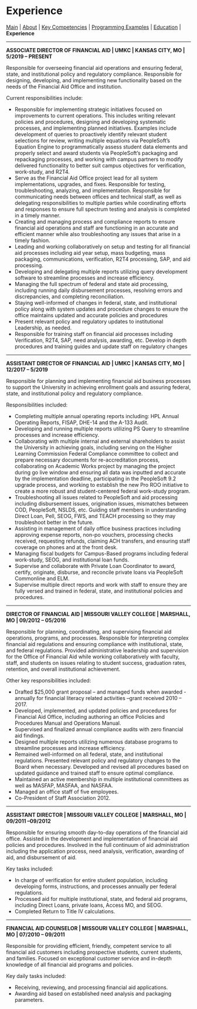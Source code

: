 # Experience
[Main](README.md) | [About](about.md) | [Key Competencies](keycompetencies.md) | [Programming Examples](programmingexample.md) | [Education](education.md) | **Experience**

------------

**ASSOCIATE DIRECTOR OF FINANCIAL AID | UMKC | KANSAS CITY, MO | 5/2019 – PRESENT**

Responsible for overseeing financial aid operations and ensuring federal, state, and institutional policy and regulatory compliance. Responsible for designing, developing, and implementing new functionality based on the needs of the Financial Aid Office and institution. 

Current responsibilities include:

- Responsible for implementing strategic initiatives focused on improvements to current operations. This includes writing relevant policies and procedures, designing and developing systematic processes, and implementing planned initiatives. Examples include development of queries to proactively identify relevant student selections for review, writing multiple equations via PeopleSoft’s Equation Engine to programmatically assess student data elements and properly select and award students via PeopleSoft’s packaging and repackaging processes, and working with campus partners to modify delivered functionality to better suit campus objectives for verification, work-study, and R2T4. 
- Serve as the Financial Aid Office project lead for all system implementations, upgrades, and fixes. Responsible for testing, troubleshooting, analyzing, and implementation. Responsible for communicating needs between offices and technical staff, as well as delegating responsibilities to multiple parties while coordinating efforts and responses to ensure full spectrum testing and analysis is completed in a timely manner.
- Creating and managing process and compliance reports to ensure financial aid operations and staff are functioning in an accurate and efficient manner while also troubleshooting any issues that arise in a timely fashion.
- Leading and working collaboratively on setup and testing for all financial aid processes including aid year setup, mass budgeting, mass packaging, communications, verification, R2T4 processing, SAP, and aid processing.
- Developing and delegating multiple reports utilizing query development software to streamline processes and increase efficiency.
- Managing the full spectrum of federal and state aid processing, including running daily disbursement processes, resolving errors and discrepancies, and completing reconciliation.
- Staying well-informed of changes in federal, state, and institutional policy along with system updates and procedure changes to ensure the office maintains updated and accurate policies and procedures
- Present relevant policy and regulatory updates to institutional Leadership, as needed.
- Responsible for training staff on financial aid processes including Verification, R2T4, SAP, need analysis, awarding, etc. Develop in depth procedures and training guides and update staff on regulatory changes 
-----------
**ASSISTANT DIRECTOR OF FINANCIAL AID | UMKC | KANSAS CITY, MO | 12/2017 – 5/2019**

Responsible for planning and implementing financial aid business processes to support the University in achieving enrollment goals and assuring federal, state, and institutional policy and regulatory compliance.

Responsibilities included:

- Completing multiple annual operating reports including: HPL Annual Operating Reports, FISAP, DHE-14 and the A-133 Audit.
- Developing and running multiple reports utilizing PS Query to streamline processes and increase efficiency. 
- Collaborating with multiple internal and external shareholders to assist the University in achieving goals, including serving on the Higher Learning Commission Federal Compliance committee to collect and prepare necessary documents for re-accreditation process, collaborating on Academic Works project by managing the project during go live window and ensuring all data was inputted and accurate by the implementation deadline, participating in the PeopleSoft 9.2 upgrade process, and working to establish the new Pro ROO initiative to create a more robust and student-centered federal work-study program.
- Troubleshooting all issues related to PeopleSoft and aid processing including disbursement issues, origination issues, mismatches between COD, PeopleSoft, NSLDS, etc. Guiding staff members in understanding Direct Loan, Pell, SEOG, FWS, and TEACH processing so they may troubleshoot better in the future.
- Assisting in management of daily office business practices including approving expense reports, non-po vouchers, processing checks received, requesting refunds, claiming ACH transfers, and ensuring staff coverage on phones and at the front desk.
- Managing fiscal budgets for Campus-Based programs including federal work-study, SEOG, and institutional loan funds.
- Supervise and collaborate with Private Loan Coordinator to award, certify, originate, disburse, and reconcile private loans via PeopleSoft Commonline and ELM.
- Supervise multiple direct reports and work with staff to ensure they are fully versed and trained in federal, state, and institutional policies and procedures.
-----------
**DIRECTOR OF FINANCIAL AID | MISSOURI VALLEY COLLEGE | MARSHALL, MO | 09/2012 – 05/2016**

Responsible for planning, coordinating, and supervising financial aid operations, programs, and processes. Responsible for interpreting complex financial aid regulations and ensuring compliance with institutional, state, and federal regulations. Provided administrative leadership and supervision for the Office of Financial Aid while working collaboratively with faculty, staff, and students on issues relating to student success, graduation rates, retention, and overall institutional achievement. 

Other key responsibilities included:

- Drafted $25,000 grant proposal – and managed funds when awarded - annually for financial literacy related activities –grant received 2010 – 2017.
- Developed, implemented, and updated policies and procedures for Financial Aid Office, including authoring an office Policies and Procedures Manual and Operations Manual.
- Supervised and finalized annual compliance audits with zero financial aid findings.
- Designed multiple reports utilizing numerous database programs to streamline processes and increase efficiency.
- Remained well-informed on all federal, state, and institutional regulations. Presented relevant policy and regulatory changes to the Board when necessary. Developed and revised all procedures based on updated guidance and trained staff to ensure optimal compliance.
- Maintained an active membership in multiple institutional committees as well as MASFAP, MASFAA, and NASFAA.
- Managed an office staff of five employees.
- Co-President of Staff Association 2012.
------------
**ASSISTANT DIRECTOR | MISSOURI VALLEY COLLEGE | MARSHALL, MO | 09/2011 –09/2012**

Responsible for ensuring smooth day-to-day operations of the financial aid office. Assisted in the development and implementation of financial aid policies and procedures. Involved in the full continuum of aid administration including the application process, need analysis, verification, awarding of aid, and disbursement of aid. 

Key tasks included:

- In charge of verification for entire student population, including developing forms, instructions, and processes annually per federal regulations. 
- Processed aid for multiple institutional, state, and federal aid programs, including Direct Loans, private loans, Access MO, and SEOG.
- Completed Return to Title IV calculations.
-------------
**FINANCIAL AID COUNSELOR | MISSOURI VALLEY COLLEGE | MARSHALL, MO | 07/2010 – 09/2011**

Responsible for providing efficient, friendly, competent service to all financial aid customers including prospective students, current students, and families. Focused on exceptional customer service and in-depth knowledge of all financial aid programs and policies. 

Key daily tasks included:

- Receiving, reviewing, and processing financial aid applications.
- Awarding aid based on established need analysis and packaging parameters.

 
